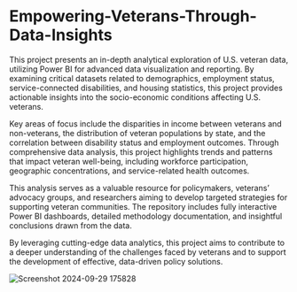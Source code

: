 # Empowering-Veterans-Through-Data-Insights

This project presents an in-depth analytical exploration of U.S. veteran data, utilizing Power BI for advanced data visualization and reporting. By examining critical datasets related to demographics, employment status, service-connected disabilities, and housing statistics, this project provides actionable insights into the socio-economic conditions affecting U.S. veterans.

Key areas of focus include the disparities in income between veterans and non-veterans, the distribution of veteran populations by state, and the correlation between disability status and employment outcomes. Through comprehensive data analysis, this project highlights trends and patterns that impact veteran well-being, including workforce participation, geographic concentrations, and service-related health outcomes.

This analysis serves as a valuable resource for policymakers, veterans’ advocacy groups, and researchers aiming to develop targeted strategies for supporting veteran communities. The repository includes fully interactive Power BI dashboards, detailed methodology documentation, and insightful conclusions drawn from the data.

By leveraging cutting-edge data analytics, this project aims to contribute to a deeper understanding of the challenges faced by veterans and to support the development of effective, data-driven policy solutions.

![Screenshot 2024-09-29 175828](https://github.com/user-attachments/assets/533216b6-6ee5-4b86-ad69-ff1644c26eab)

